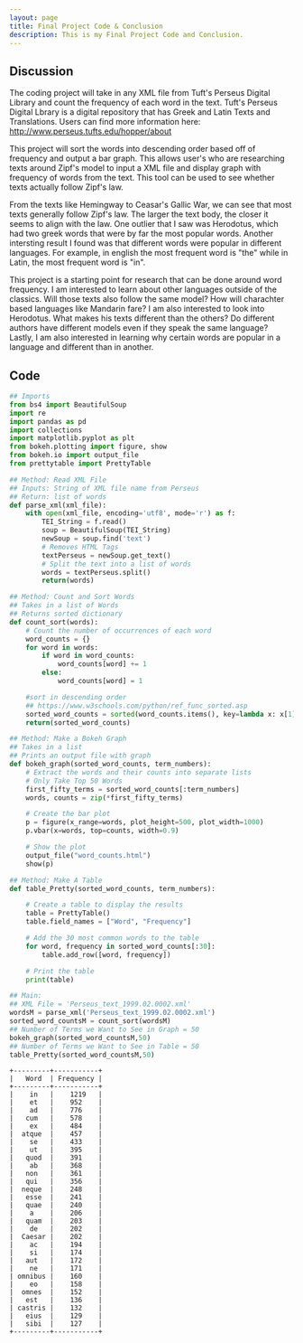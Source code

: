```yaml
---
layout: page
title: Final Project Code & Conclusion
description: This is my Final Project Code and Conclusion.
---
```


## Discussion

The coding project will take in any XML file from Tuft's Perseus Digital Library and count the frequency of each word in the text. Tuft's Perseus Digital Lbrary is a digital repository that has Greek and Latin Texts and Translations. Users can find more information here: http://www.perseus.tufts.edu/hopper/about

This project will sort the words into descending order based off of frequency and output a bar graph. This allows user's who are researching texts around Zipf's model to input a XML file and display graph with frequency of words from the text. This tool can be used to see whether texts actually follow Zipf's law.

From the texts like Hemingway to Ceasar's Gallic War, we can see that most texts generally follow Zipf's law. The larger the text body, the closer it seems to align with the law. One outlier that I saw was Herodotus, which had two greek words that were by far the most popular words. Another intersting result I found was that different words were popular in different languages. For example, in english the most frequent word is "the" while in Latin, the most frequent word is "in".

This project is a starting point for research that can be done around word frequency. I am interested to learn about other languages outside of the classics. Will those texts also follow the same model? How will charachter based languages like Mandarin fare? I am also interested to look into Herodotus. What makes his texts different than the others? Do different authors have different models even if they speak the same language? Lastly, I am also interested in learning why certain words are popular in a language and different than in another.



## Code


```python
## Imports
from bs4 import BeautifulSoup
import re
import pandas as pd
import collections
import matplotlib.pyplot as plt
from bokeh.plotting import figure, show
from bokeh.io import output_file
from prettytable import PrettyTable
```


```python
## Method: Read XML File
## Inputs: String of XML file name from Perseus
## Return: list of words
def parse_xml(xml_file):
    with open(xml_file, encoding='utf8', mode='r') as f:
        TEI_String = f.read()
        soup = BeautifulSoup(TEI_String)
        newSoup = soup.find('text')
        # Removes HTML Tags
        textPerseus = newSoup.get_text()
        # Split the text into a list of words
        words = textPerseus.split()
        return(words)
```


```python
## Method: Count and Sort Words
## Takes in a list of Words
## Returns sorted dictionary
def count_sort(words):
    # Count the number of occurrences of each word
    word_counts = {}
    for word in words:
        if word in word_counts:
            word_counts[word] += 1
        else:
            word_counts[word] = 1

    #sort in descending order
    ## https://www.w3schools.com/python/ref_func_sorted.asp  
    sorted_word_counts = sorted(word_counts.items(), key=lambda x: x[1], reverse=True)
    return(sorted_word_counts)
```


```python
## Method: Make a Bokeh Graph
## Takes in a list
## Prints an output file with graph
def bokeh_graph(sorted_word_counts, term_numbers):
    # Extract the words and their counts into separate lists
    # Only Take Top 50 Words
    first_fifty_terms = sorted_word_counts[:term_numbers]
    words, counts = zip(*first_fifty_terms)

    # Create the bar plot
    p = figure(x_range=words, plot_height=500, plot_width=1000)
    p.vbar(x=words, top=counts, width=0.9)

    # Show the plot
    output_file("word_counts.html")
    show(p)
```


```python
## Method: Make A Table
def table_Pretty(sorted_word_counts, term_numbers):

    # Create a table to display the results
    table = PrettyTable()
    table.field_names = ["Word", "Frequency"]

    # Add the 30 most common words to the table
    for word, frequency in sorted_word_counts[:30]:
        table.add_row([word, frequency])

    # Print the table
    print(table)
```


```python
## Main:
## XML File = 'Perseus_text_1999.02.0002.xml'
wordsM = parse_xml('Perseus_text_1999.02.0002.xml')
sorted_word_countsM = count_sort(wordsM)
## Number of Terms we Want to See in Graph = 50
bokeh_graph(sorted_word_countsM,50)
## Number of Terms we Want to See in Table = 50
table_Pretty(sorted_word_countsM,50)
```

    +---------+-----------+
    |   Word  | Frequency |
    +---------+-----------+
    |    in   |    1219   |
    |    et   |    952    |
    |    ad   |    776    |
    |   cum   |    578    |
    |    ex   |    484    |
    |  atque  |    457    |
    |    se   |    433    |
    |    ut   |    395    |
    |   quod  |    391    |
    |    ab   |    368    |
    |   non   |    361    |
    |   qui   |    356    |
    |  neque  |    248    |
    |   esse  |    241    |
    |   quae  |    240    |
    |    a    |    206    |
    |   quam  |    203    |
    |    de   |    202    |
    |  Caesar |    202    |
    |    ac   |    194    |
    |    si   |    174    |
    |   aut   |    172    |
    |    ne   |    171    |
    | omnibus |    160    |
    |    eo   |    158    |
    |  omnes  |    152    |
    |   est   |    136    |
    | castris |    132    |
    |   eius  |    129    |
    |   sibi  |    127    |
    +---------+-----------+



```python

```
